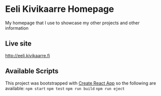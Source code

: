 # Eeli Kivikaarre Homepage
My homepage that I use to showcase my other projects and other information

## Live site
http://eeli.kivikaarre.fi

## Available Scripts
This project was bootstrapped with [Create React App](https://github.com/facebook/create-react-app) so the following are available:
`npm start`
`npm test`
`npm run build`
`npm run eject`

